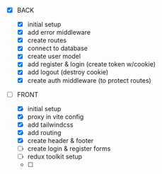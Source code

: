 - [x] BACK

  - [x] initial setup
  - [x] add error middleware
  - [x] create routes
  - [x] connect to database
  - [x] create user model
  - [x] add register & login (create token w/cookie)
  - [x] add logout (destroy cookie)
  - [x] create auth middleware (to protect routes)

- [ ] FRONT

  - [x] initial setup
  - [x] proxy in vite config
  - [x] add tailwindcss
  - [x] add routing
  - [x] create header & footer
  - [ ] create login & register forms
  - [ ] redux toolkit setup
  - [ ]
